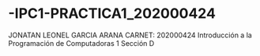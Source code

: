 # -IPC1-PRACTICA1_202000424

JONATAN LEONEL GARCIA ARANA
CARNET: 202000424
Introducción a la Programación de Computadoras 1
Sección D
